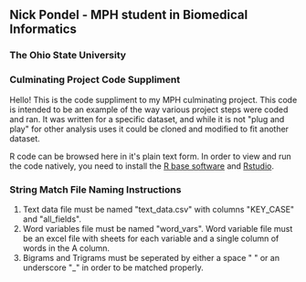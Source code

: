 ## Nick Pondel - MPH student in Biomedical Informatics
### The Ohio State University 

### Culminating Project Code Suppliment

Hello!  This is the code suppliment to my MPH culminating project.  This code is intended to be an example of the way various project steps were coded and ran.  It was written for a specific dataset, and while it is not "plug and play" for other analysis uses it could be cloned and modified to fit another dataset.

R code can be browsed here in it's plain text form.  In order to view and run the code natively, you need to install the [R base software](https://www.r-project.org/) and [Rstudio](https://www.rstudio.com/).


### String Match File Naming Instructions
1. Text data file must be named "text_data.csv" with columns "KEY_CASE" and "all_fields".
2. Word variables file must be named "word_vars".  Word variable file must be an excel file with sheets for each variable and a single column of words in the A column.
3. Bigrams and Trigrams must be seperated by either a space " " or an underscore "\_" in order to be matched properly.
